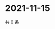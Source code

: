 # 2021-11-15

共 0 条

<!-- BEGIN WEIBO -->
<!-- 最后更新时间 Mon Nov 15 2021 20:01:42 GMT+0800 (China Standard Time) -->

<!-- END WEIBO -->
